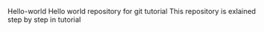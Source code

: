Hello-world
Hello world repository for git tutorial
This repository is exlained step by step in tutorial
 
